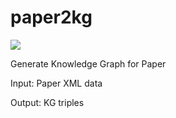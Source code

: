 # paper2kg

![](https://img.shields.io/badge/Status-Developing-brightgreen.svg)

Generate Knowledge Graph for Paper

Input: Paper XML data

Output: KG triples


